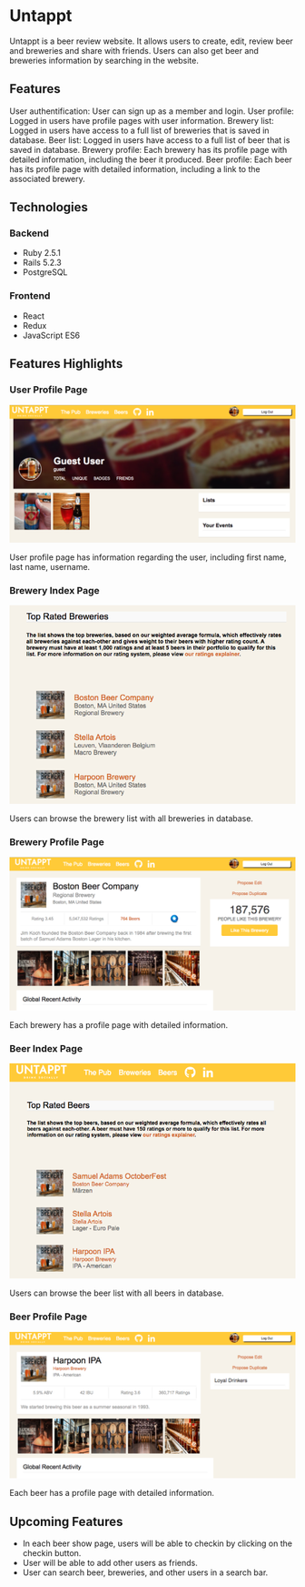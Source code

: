 # Untappt

Untappt is a beer review website. It allows users to create, edit, review beer and breweries and share with friends. Users can also get beer and breweries information by searching in the website.

## Features

User authentification: User can sign up as a member and login.
User profile: Logged in users have profile pages with user information.
Brewery list: Logged in users have access to a full list of breweries that is saved in database.
Beer list: Logged in users have access to a full list of beer that is saved in database.
Brewery profile: Each brewery has its profile page with detailed information, including the beer it produced.
Beer profile: Each beer has its profile page with detailed information, including a link to the associated brewery.

## Technologies

### Backend
- Ruby 2.5.1
- Rails 5.2.3
- PostgreSQL

### Frontend
- React
- Redux
- JavaScript ES6

## Features Highlights

### User Profile Page
![Untappt](./readme_img/feature_screen_shot_1.png)

User profile page has information regarding the user, including first name, last name, username.

### Brewery Index Page
![Untappt](./readme_img/feature_screenshot_brew_index_2.png)

Users can browse the brewery list with all breweries in database.

### Brewery Profile Page
![Untappt](./readme_img/feature_screenshot_brew_show.png)

Each brewery has a profile page with detailed information.

### Beer Index Page
![Untappt](./readme_img/feature_screenshot_beer_index.png)

Users can browse the beer list with all beers in database.

### Beer Profile Page
![Untappt](./readme_img/feature_screenshot_beer_show.png)

Each beer has a profile page with detailed information.

## Upcoming Features
- In each beer show page, users will be able to checkin by clicking on the checkin button.
- User will be able to add other users as friends.
- User can search beer, breweries, and other users in a search bar.
